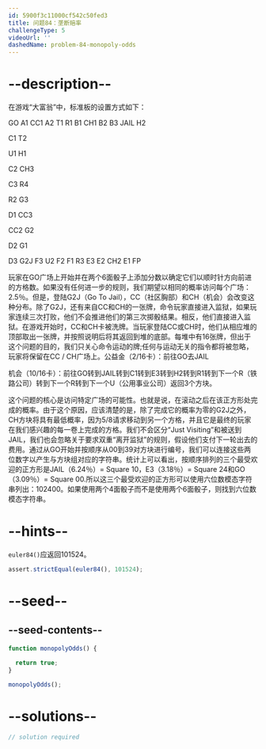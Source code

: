 ```yaml
---
id: 5900f3c11000cf542c50fed3
title: 问题84：垄断赔率
challengeType: 5
videoUrl: ''
dashedName: problem-84-monopoly-odds
---
```


# --description--

在游戏“大富翁”中，标准板的设置方式如下：

GO A1 CC1 A2 T1 R1 B1 CH1 B2 B3 JAIL H2

C1 T2

U1 H1

C2 CH3

C3 R4

R2 G3

D1 CC3

CC2 G2

D2 G1

D3 G2J F3 U2 F2 F1 R3 E3 E2 CH2 E1 FP

玩家在GO广场上开始并在两个6面骰子上添加分数以确定它们以顺时针方向前进的方格数。如果没有任何进一步的规则，我们期望以相同的概率访问每个广场：2.5％。但是，登陆G2J（Go To Jail），CC（社区胸部）和CH（机会）会改变这种分布。除了G2J，还有来自CC和CH的一张牌，命令玩家直接进入监狱，如果玩家连续三次打败，他们不会推进他们的第三次掷骰结果。相反，他们直接进入监狱。在游戏开始时，CC和CH卡被洗牌。当玩家登陆CC或CH时，他们从相应堆的顶部取出一张牌，并按照说明后将其返回到堆的底部。每堆中有16张牌，但出于这个问题的目的，我们只关心命令运动的牌;任何与运动无关的指令都将被忽略，玩家将保留在CC / CH广场上。公益金（2/16卡）：前往GO去JAIL

机会（10/16卡）：前往GO转到JAIL转到C1转到E3转到H2转到R1转到下一个R（铁路公司）转到下一个R转到下一个U（公用事业公司）返回3个方块。

这个问题的核心是访问特定广场的可能性。也就是说，在滚动之后在该正方形处完成的概率。由于这个原因，应该清楚的是，除了完成它的概率为零的G2J之外，CH方块将具有最低概率，因为5/8请求移动到另一个方格，并且它是最终的玩家在我们感兴趣的每一卷上完成的方格。我们不会区分“Just Visiting”和被送到JAIL，我们也会忽略关于要求双重“离开监狱”的规则，假设他们支付下一轮出去的费用。通过从GO开始并按顺序从00到39对方块进行编号，我们可以连接这些两位数字以产生与方块组对应的字符串。统计上可以看出，按顺序排列的三个最受欢迎的正方形是JAIL（6.24％）= Square 10，E3（3.18％）= Square 24和GO（3.09％）= Square 00.所以这三个最受欢迎的正方形可以使用六位数模态字符串列出：102400。如果使用两个4面骰子而不是使用两个6面骰子，则找到六位数模态字符串。

# --hints--

`euler84()`应返回101524。

```js
assert.strictEqual(euler84(), 101524);
```

# --seed--

## --seed-contents--

```js
function monopolyOdds() {

  return true;
}

monopolyOdds();
```

# --solutions--

```js
// solution required
```
